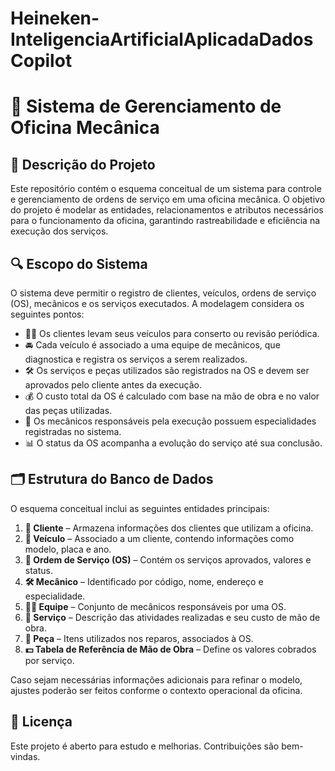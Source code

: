 # Heineken-InteligenciaArtificialAplicadaDadosCopilot

# 🚗 Sistema de Gerenciamento de Oficina Mecânica  

## 📝 Descrição do Projeto  

Este repositório contém o esquema conceitual de um sistema para controle e gerenciamento de ordens de serviço em uma oficina mecânica. O objetivo do projeto é modelar as entidades, relacionamentos e atributos necessários para o funcionamento da oficina, garantindo rastreabilidade e eficiência na execução dos serviços.  

## 🔍 Escopo do Sistema  

O sistema deve permitir o registro de clientes, veículos, ordens de serviço (OS), mecânicos e os serviços executados. A modelagem considera os seguintes pontos:  

- 👨‍🔧 Os clientes levam seus veículos para conserto ou revisão periódica.  
- 🚘 Cada veículo é associado a uma equipe de mecânicos, que diagnostica e registra os serviços a serem realizados.  
- 🛠️ Os serviços e peças utilizados são registrados na OS e devem ser aprovados pelo cliente antes da execução.  
- 💰 O custo total da OS é calculado com base na mão de obra e no valor das peças utilizadas.  
- 🏅 Os mecânicos responsáveis pela execução possuem especialidades registradas no sistema.  
- 📊 O status da OS acompanha a evolução do serviço até sua conclusão.  

## 🗂️ Estrutura do Banco de Dados  

O esquema conceitual inclui as seguintes entidades principais:  

1. **👤 Cliente** – Armazena informações dos clientes que utilizam a oficina.  
2. **🚗 Veículo** – Associado a um cliente, contendo informações como modelo, placa e ano.  
3. **📄 Ordem de Serviço (OS)** – Contém os serviços aprovados, valores e status.  
4. **🛠️ Mecânico** – Identificado por código, nome, endereço e especialidade.  
5. **👨‍🔧 Equipe** – Conjunto de mecânicos responsáveis por uma OS.  
6. **🔧 Serviço** – Descrição das atividades realizadas e seu custo de mão de obra.  
7. **🛒 Peça** – Itens utilizados nos reparos, associados à OS.  
8. **💵 Tabela de Referência de Mão de Obra** – Define os valores cobrados por serviço.  

Caso sejam necessárias informações adicionais para refinar o modelo, ajustes poderão ser feitos conforme o contexto operacional da oficina.  

## 📜 Licença  
Este projeto é aberto para estudo e melhorias. Contribuições são bem-vindas.  

